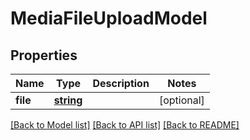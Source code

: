 # MediaFileUploadModel

## Properties
Name | Type | Description | Notes
------------ | ------------- | ------------- | -------------
**file** | [**string**](.md) |  | [optional] 


[[Back to Model list]](../README.md#documentation-for-models) [[Back to API list]](../README.md#documentation-for-api-endpoints) [[Back to README]](../README.md)


